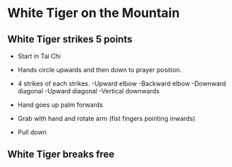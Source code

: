 # White Tiger on the Mountain

## White Tiger strikes 5 points

- Start in Tai Chi
- Hands circle upwards and then down to prayer position.
- 4 strikes of each strikes.
 -Upward elbow
 -Backward elbow
 -Downward diagonal
 -Upward diagonal
 -Vertical downwards

- Hand goes up palm forwards
- Grab with hand and rotate arm (fist fingers pointing inwards)
- Pull down

## White Tiger breaks free

